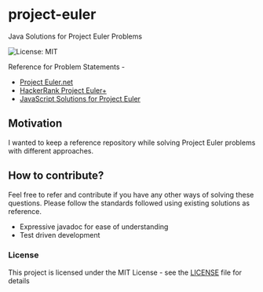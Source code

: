 # project-euler
Java Solutions for Project Euler Problems

![License: MIT](https://img.shields.io/badge/License-MIT-blue.svg)

Reference for Problem Statements - 
 - [Project Euler.net](https://projecteuler.net/)
 - [HackerRank Project Euler+](https://www.hackerrank.com/contests/projecteuler/challenges)
 - [JavaScript Solutions for Project Euler](https://github.com/ariskycode/project-euler-js)

## Motivation
I wanted to keep a reference repository while solving Project Euler problems with different approaches. 

## How to contribute?
Feel free to refer and contribute if you have any other ways of solving these questions.
Please follow the standards followed using existing solutions as reference.
 - Expressive javadoc for ease of understanding
 - Test driven development
 
### License

This project is licensed under the MIT License - see the [LICENSE](LICENSE) file for details